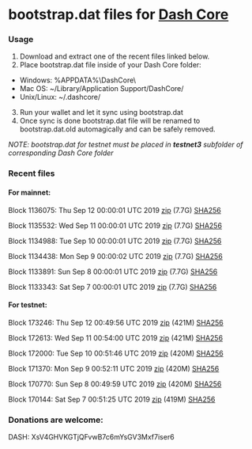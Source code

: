 # bootstrap.dat files for [Dash Core](https://www.dash.org)

### Usage

1. Download and extract one of the recent files linked below.
2. Place bootstrap.dat file inside of your Dash Core folder:
 - Windows: %APPDATA%\DashCore\
 - Mac OS: ~/Library/Application Support/DashCore/
 - Unix/Linux: ~/.dashcore/
3. Run your wallet and let it sync using bootstrap.dat
4. Once sync is done bootstrap.dat file will be renamed to bootstrap.dat.old automagically and can be safely removed.

_NOTE: bootstrap.dat for testnet must be placed in **testnet3** subfolder of corresponding Dash Core folder_

### Recent files

#### For mainnet:

Block 1136075: Thu Sep 12 00:00:01 UTC 2019 [zip](https://dash-bootstrap.ams3.digitaloceanspaces.com/mainnet/2019-09-12/bootstrap.dat.zip) (7.7G) [SHA256](https://dash-bootstrap.ams3.digitaloceanspaces.com/mainnet/2019-09-12/sha256.txt)

Block 1135532: Wed Sep 11 00:00:01 UTC 2019 [zip](https://dash-bootstrap.ams3.digitaloceanspaces.com/mainnet/2019-09-11/bootstrap.dat.zip) (7.7G) [SHA256](https://dash-bootstrap.ams3.digitaloceanspaces.com/mainnet/2019-09-11/sha256.txt)

Block 1134988: Tue Sep 10 00:00:01 UTC 2019 [zip](https://dash-bootstrap.ams3.digitaloceanspaces.com/mainnet/2019-09-10/bootstrap.dat.zip) (7.7G) [SHA256](https://dash-bootstrap.ams3.digitaloceanspaces.com/mainnet/2019-09-10/sha256.txt)

Block 1134438: Mon Sep  9 00:00:02 UTC 2019 [zip](https://dash-bootstrap.ams3.digitaloceanspaces.com/mainnet/2019-09-09/bootstrap.dat.zip) (7.7G) [SHA256](https://dash-bootstrap.ams3.digitaloceanspaces.com/mainnet/2019-09-09/sha256.txt)

Block 1133891: Sun Sep  8 00:00:01 UTC 2019 [zip](https://dash-bootstrap.ams3.digitaloceanspaces.com/mainnet/2019-09-08/bootstrap.dat.zip) (7.7G) [SHA256](https://dash-bootstrap.ams3.digitaloceanspaces.com/mainnet/2019-09-08/sha256.txt)

Block 1133343: Sat Sep  7 00:00:01 UTC 2019 [zip](https://dash-bootstrap.ams3.digitaloceanspaces.com/mainnet/2019-09-07/bootstrap.dat.zip) (7.7G) [SHA256](https://dash-bootstrap.ams3.digitaloceanspaces.com/mainnet/2019-09-07/sha256.txt)


#### For testnet:

Block 173246: Thu Sep 12 00:49:56 UTC 2019 [zip](https://dash-bootstrap.ams3.digitaloceanspaces.com/testnet/2019-09-12/bootstrap.dat.zip) (421M) [SHA256](https://dash-bootstrap.ams3.digitaloceanspaces.com/testnet/2019-09-12/sha256.txt)

Block 172613: Wed Sep 11 00:54:00 UTC 2019 [zip](https://dash-bootstrap.ams3.digitaloceanspaces.com/testnet/2019-09-11/bootstrap.dat.zip) (421M) [SHA256](https://dash-bootstrap.ams3.digitaloceanspaces.com/testnet/2019-09-11/sha256.txt)

Block 172000: Tue Sep 10 00:51:46 UTC 2019 [zip](https://dash-bootstrap.ams3.digitaloceanspaces.com/testnet/2019-09-10/bootstrap.dat.zip) (420M) [SHA256](https://dash-bootstrap.ams3.digitaloceanspaces.com/testnet/2019-09-10/sha256.txt)

Block 171370: Mon Sep  9 00:52:11 UTC 2019 [zip](https://dash-bootstrap.ams3.digitaloceanspaces.com/testnet/2019-09-09/bootstrap.dat.zip) (420M) [SHA256](https://dash-bootstrap.ams3.digitaloceanspaces.com/testnet/2019-09-09/sha256.txt)

Block 170770: Sun Sep  8 00:49:59 UTC 2019 [zip](https://dash-bootstrap.ams3.digitaloceanspaces.com/testnet/2019-09-08/bootstrap.dat.zip) (420M) [SHA256](https://dash-bootstrap.ams3.digitaloceanspaces.com/testnet/2019-09-08/sha256.txt)

Block 170144: Sat Sep  7 00:51:25 UTC 2019 [zip](https://dash-bootstrap.ams3.digitaloceanspaces.com/testnet/2019-09-07/bootstrap.dat.zip) (419M) [SHA256](https://dash-bootstrap.ams3.digitaloceanspaces.com/testnet/2019-09-07/sha256.txt)


### Donations are welcome:

DASH: XsV4GHVKGTjQFvwB7c6mYsGV3Mxf7iser6
